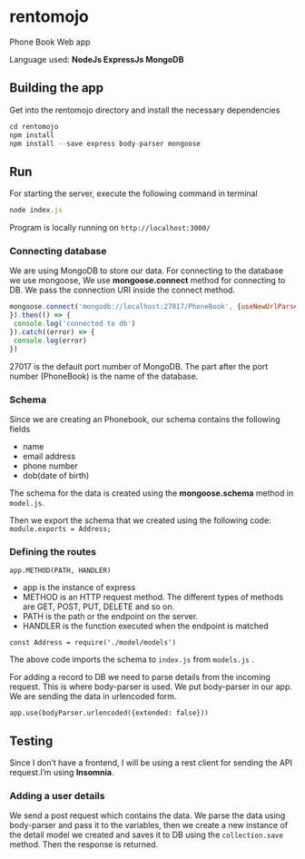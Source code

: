 # rentomojo

Phone Book Web app

Language used:
**NodeJs
ExpressJs
MongoDB**

## Building the app

Get into the rentomojo directory and install the necessary dependencies

```javascript
cd rentomojo
npm install
npm install --save express body-parser mongoose
```
## Run

For starting the server, execute the following command in terminal

```javascript
node index.js
```
Program is locally running on ```http://localhost:3000/```

### Connecting database

We are using MongoDB to store our data. For connecting to the database we use mongoose,
We use **mongoose.connect** method for connecting to DB. We pass the connection URI inside the connect method.

```javascript
mongoose.connect('mongodb://localhost:27017/PhoneBook', {useNewUrlParser: true, useUnifiedTopology: true
}).then(() => {
 console.log('connected to db')
}).catch((error) => {
 console.log(error)
})
```
27017 is the default port number of MongoDB. The part after the port number (PhoneBook) is the name of the database.

### Schema

Since we are creating an Phonebook, our schema contains the following fields
- name
- email address
- phone number
- dob(date of birth)

The schema for the data is created using the **mongoose.schema** method in `model.js`.

Then we export the schema that we created using the following code: `module.exports = Address;`

### Defining the routes

`app.METHOD(PATH, HANDLER)`

- app is the instance of express
- METHOD is an HTTP request method. The different types of methods are GET, POST, PUT, DELETE and so on.
- PATH is the path or the endpoint on the server.
- HANDLER is the function executed when the endpoint is matched

`const Address = require('./model/models')`

The above code imports the schema to `index.js` from `models.js` .

For adding a record to DB we need to parse details from the incoming request. This is where body-parser is used. We put body-parser in our app. We are sending the data in urlencoded form.

```app.use(bodyParser.urlencoded({extended: false}))```

## Testing

Since I don’t have a frontend, I will be using a rest client for sending the API request.I’m using **Insomnia**.

### Adding a user details

We send a post request which contains the data. We parse the data using body-parser and pass it to the variables, then we create a new instance of the detail model we created and saves it to DB using the ``collection.save`` method. Then the response is returned.









